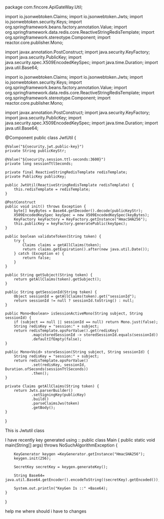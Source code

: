 package com.fincore.ApiGateWay.Util;

import io.jsonwebtoken.Claims;
import io.jsonwebtoken.Jwts;
import io.jsonwebtoken.security.Keys;
import org.springframework.beans.factory.annotation.Value;
import org.springframework.data.redis.core.ReactiveStringRedisTemplate;
import org.springframework.stereotype.Component;
import reactor.core.publisher.Mono;

import javax.annotation.PostConstruct;
import java.security.KeyFactory;
import java.security.PublicKey;
import java.security.spec.X509EncodedKeySpec;
import java.time.Duration;
import java.util.Base64;

import io.jsonwebtoken.Claims;
import io.jsonwebtoken.Jwts;
import io.jsonwebtoken.security.Keys;
import org.springframework.beans.factory.annotation.Value;
import org.springframework.data.redis.core.ReactiveStringRedisTemplate;
import org.springframework.stereotype.Component;
import reactor.core.publisher.Mono;

import javax.annotation.PostConstruct;
import java.security.KeyFactory;
import java.security.PublicKey;
import java.security.spec.X509EncodedKeySpec;
import java.time.Duration;
import java.util.Base64;

@Component
public class JwtUtil {

    @Value("${security.jwt.public-key}")
    private String publicKeyStr;

    @Value("${security.session.ttl-seconds:3600}")
    private long sessionTtlSeconds;

    private final ReactiveStringRedisTemplate redisTemplate;
    private PublicKey publicKey;

    public JwtUtil(ReactiveStringRedisTemplate redisTemplate) {
        this.redisTemplate = redisTemplate;
    }

    @PostConstruct
    public void init() throws Exception {
        byte[] keyBytes = Base64.getDecoder().decode(publicKeyStr);
        X509EncodedKeySpec keySpec = new X509EncodedKeySpec(keyBytes);
        KeyFactory keyFactory = KeyFactory.getInstance("HmacSHA256");
        this.publicKey = keyFactory.generatePublic(keySpec);
    }

    public boolean validateToken(String token) {
        try {
            Claims claims = getAllClaims(token);
            return claims.getExpiration().after(new java.util.Date());
        } catch (Exception e) {
            return false;
        }
    }

    public String getSubject(String token) {
        return getAllClaims(token).getSubject();
    }

    public String getSessionId(String token) {
        Object sessionId = getAllClaims(token).get("sessionId");
        return sessionId != null ? sessionId.toString() : null;
    }

    public Mono<Boolean> isSessionActiveMono(String subject, String sessionId) {
        if (subject == null || sessionId == null) return Mono.just(false);
        String redisKey = "session:" + subject;
        return redisTemplate.opsForValue().get(redisKey)
                .map(storedSessionId -> storedSessionId.equals(sessionId))
                .defaultIfEmpty(false);
    }

    public Mono<Void> storeSession(String subject, String sessionId) {
        String redisKey = "session:" + subject;
        return redisTemplate.opsForValue()
                .set(redisKey, sessionId, Duration.ofSeconds(sessionTtlSeconds))
                .then();
    }

    private Claims getAllClaims(String token) {
        return Jwts.parserBuilder()
                .setSigningKey(publicKey)
                .build()
                .parseClaimsJws(token)
                .getBody();
    }
}


This is Jwtutil class

I have recently key generated using ::
public class Main {
    public static void main(String[] args) throws NoSuchAlgorithmException {

        KeyGenerator keygen =KeyGenerator.getInstance("HmacSHA256");
        keygen.init(256);

        SecretKey secretKey = keygen.generateKey();

        String Base64= java.util.Base64.getEncoder().encodeToString((secretKey).getEncoded());

        System.out.println("KeyGen Is ::" +Base64);
    }
}

help me where should i have to changes
